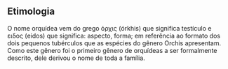 
## Etimologia

O nome orquídea vem do grego όρχις (órkhis) que significa testículo e ειδος (eidos) que significa: aspecto, forma; em referência ao formato dos dois pequenos tubérculos que as espécies do gênero Orchis apresentam. Como este gênero foi o primeiro gênero de orquídeas a ser formalmente descrito, dele derivou o nome de toda a família.
